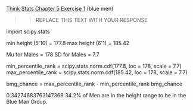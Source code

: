 [Think Stats Chapter 5 Exercise 1](http://greenteapress.com/thinkstats2/html/thinkstats2006.html#toc50) (blue men)

>> REPLACE THIS TEXT WITH YOUR RESPONSE

import scipy.stats

min height (5'10) = 177.8
max height (6'1) = 185.42

Mu for Males = 178
SD for Males = 7.7

min_percentile_rank = scipy.stats.norm.cdf(177.8, loc = 178, scale = 7.7)
max_percentile_rank = scipy.stats.norm.cdf(185.42, loc = 178, scale = 7.7)

bmg_chance = max_percentile_rank - min_percentile_rank
bmg_chance

0.34274683763147368
34.2% of Men are in the height range to be in the Blue Man Group.
